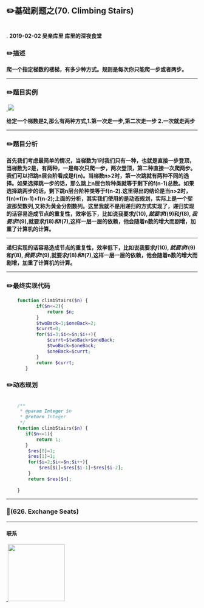 
## :pencil2:基础刷题之(70. Climbing Stairs)
<br>.
**2019-02-02 吴亲库里 库里的深夜食堂**

### :pencil2:描述

**爬一个指定梯数的楼梯，有多少种方式。规则是每次你只能爬一步或者两步。**
****
### :pencil2:题目实例

<a href="https://github.com/wuqinqiang/">
​    <img src="https://github.com/wuqinqiang/Lettcode-php/blob/master/images/70.png">
</a> 


**给定一个梯数是2,那么有两种方式,1.第一次走一步,第二次走一步 2.一次就走两步**
****
### :pencil2:题目分析
  
  **首先我们考虑最简单的情况，当梯数为1时我们只有一种，也就是直接一步登顶，当梯数为2是，有两种，一是每次只爬一步，两次登顶，第二种直接一次爬两步。 我们可以把跳n层台阶看成是f(n)。当梯数n>2时，第一次跳就有两种不同的选择。如果选择跳一步的话，那么跳上n层台阶种类就等于剩下的f(n-1)总数。如果选择跳两步的话，剩下跳n层台阶种类等于f(n-2).这里得出的结论是当n>2时，f(n)=f(n-1)+f(n-2);上面的分析，其实我们使用的是动态规划，实际上是一个斐波那契数列,又称为黄金分割数列。这里我就不是用递归的方式实现了，递归实现的话容易造成节点的重复性，效率低下，比如说我要求$f(10),就要求$f(9)和$f(8),我要求$f(9),就要求$f(8)和$f(7),这样一层一层的依赖，他会随着n数的增大而剧增，加重了计算机的计算。**

****

 **递归实现的话容易造成节点的重复性，效率低下，比如说我要求$f(10),就要求$f(9)和$f(8),我要求$f(9),就要求$f(8)和$f(7),这样一层一层的依赖，他会随着n数的增大而剧增，加重了计算机的计算。**
****

### :pencil2:最终实现代码

```php
    function climbStairs($n) {
           if($n<=2){
               return $n;
           }
           $twoBack=1;$oneBack=2;
           $currt=0;
           for($i=3;$i<=$n;$i++){
               $currt=$twoBack+$oneBack;
               $twoBack=$oneBack;
               $oneBack=$currt;
           }
           return $currt;
       }
```
### :pencil2:动态规划
```php
 
    /**
     * @param Integer $n
     * @return Integer
     */
    function climbStairs($n) {
       if($n<=1){
           return 1;
       }
        $res[0]=1;
        $res[1]=1;
        for($i=2;$i<=$n;$i++){
            $res[$i]=$res[$i-1]+$res[$i-2];
        }
        return $res[$n];
       
    }
```


  ****
  
### :floppy_disk:(626. Exchange Seats)
****
#### 联系

<a href="https://github.com/wuqinqiang/">
​    <img src="https://github.com/wuqinqiang/Lettcode-php/blob/master/qrcode_for_gh_c194f9d4cdb1_430.jpg" width="150px" height="150px">
</a> 